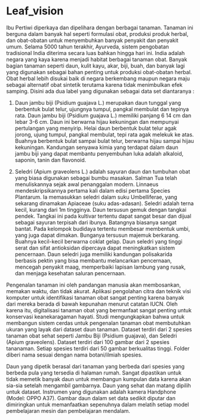 # Leaf_vision

Ibu Pertiwi diperkaya dan dipelihara dengan berbagai tanaman. Tanaman ini berguna dalam banyak hal seperti formulasi obat, produksi produk herbal, dan obat-obatan untuk menyembuhkan banyak penyakit dan penyakit umum. Selama 5000 tahun terakhir, Ayurveda, sistem pengobatan tradisional India diterima secara luas bahkan hingga hari ini. India adalah negara yang kaya karena menjadi habitat berbagai tanaman obat. Banyak bagian tanaman seperti daun, kulit kayu, akar, biji, buah, dan banyak lagi yang digunakan sebagai bahan penting untuk produksi obat-obatan herbal. Obat herbal lebih disukai baik di negara berkembang maupun negara maju sebagai alternatif obat sintetik terutama karena tidak menimbulkan efek samping. Disini ada dua label yang digunakan sebagai data set diantaranya : 

1. Daun jambu biji (Psidium guajava L.) merupakan daun tunggal yang berbentuk bulat telur, ujungnya tumpul, pangkal membulat dan tepinya rata. Daun jambu biji (Psidium guajava L.) memiliki panjang 6 14 cm dan lebar 3-6 cm. Daun ini berwarna hijau kekuningan dan mempunyai pertulangan yang menyirip. Helai daun berbentuk bulat telur agak jorong, ujung tumpul, pangkal membulat, tepi rata agak melekuk ke atas. Buahnya berbentuk bulat sampai bulat telur, berwarna hijau sampai hijau kekuningan. Kandungan senyawa kimia yang terdapat dalam daun jambu biji yang dapat membantu penyembuhan luka adalah alkaloid, saponin, tanin dan flavonoid. 

2. Seledri (Apium graveolens L.) adalah sayuran daun dan tumbuhan obat yang biasa digunakan sebagai bumbu masakan. Salman Tua telah menuliskannya sejak awal penanggalan modern. Linnaeus mendeskripsikannya pertama kali dalam edisi pertama Species Plantarum. Ia memasukkan seledri dalam suku Umbelliferae, yang sekarang dinamakan Apiaceae (suku adas-adasan). Seledri adalah terna kecil, kurang dari 1m tingginya. Daun tersusun gemuk dengan tangkai pendek. Tangkai ini pada kultivar tertentu dapat sangat besar dan dijual sebagai sayuran terpisah dari ibunya. Batangnya biasanya sangat bantat. Pada kelompok budidaya tertentu membesar membentuk umbi, yang juga dapat dimakan. Bunganya tersusun majemuk berkarang. Buahnya kecil-kecil berwarna coklat gelap. Daun seledri yang tinggi serat dan sifat antioksidan dipercaya dapat meningkatkan sistem pencernaan. Daun seledri juga memiliki kandungan polisakarida berbasis pektin yang bisa membantu melancarkan pencernaan, mencegah penyakit maag, memperbaiki lapisan lambung yang rusak, dan menjaga kesehatan saluran pencernaan.

Pengenalan tanaman ini oleh pandangan manusia akan membosankan, memakan waktu, dan tidak akurat. Aplikasi pengolahan citra dan teknik visi komputer untuk identifikasi tanaman obat sangat penting karena banyak dari mereka berada di bawah kepunahan menurut catatan IUCN. Oleh karena itu, digitalisasi tanaman obat yang bermanfaat sangat penting untuk konservasi keanekaragaman hayati. Studi mengungkapkan bahwa untuk membangun sistem cerdas untuk pengenalan tanaman obat membutuhkan ukuran yang layak dari dataset daun tanaman. Dataset terdiri dari 2 spesies tanaman obat sehat seperti Jambu Biji (Psidium guajava), dan Seledri (Apium graveolens). Dataset terdiri dari 100 gambar dari 2 spesies tananaman. Setiap spesies terdiri dari 50 gambar berkualitas tinggi. Folder diberi nama sesuai dengan nama botani/ilmiah spesies. 

Daun yang dipetik berasal dari tanaman yang berbeda dari spesies yang berbeda pula yang tersedia di halaman rumah. Sangat dipastikan untuk tidak memetik banyak daun untuk membangun kumpulan data karena akan sia-sia setelah mengambil gambarnya. Daun yang sehat dan matang dipilih untuk dataset. Instrumen yang digunakan adalah kamera Handphone (Model: OPPO A37). Gambar daun dalam set data sedikit diputar dan dimiringkan untuk memanfaatkan sepenuhnya dalam melatih setiap model pembelajaran mesin dan pembelajaran mendalam.
